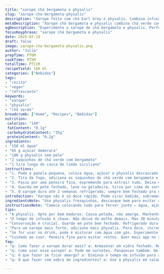```yaml
---
title: "xarope chá bergamota e physalis"
slug: "xarope-cha-bergamota-physalis"
description: "Xarope feito com chá Earl Grey e physalis. Combina infusão de chá com o doce/frutado da physalis, açúcar e água. Finalizado com raspas de limão siciliano. Pode ser usado em sobremesas ou drinks. Conserva até 2 semanas na geladeira. Receita vegana, sem lactose, sem glúten, sem ovos e sem ingredientes industrializados pesados. "
metaDescription: "Xarope chá bergamota e physalis combina chá verde com frutado de physalis e aroma de limão siciliano. Ideal para sobremesas e drinks."
ogDescription: "Experimente o xarope de chá bergamota e physalis. Perfeito para dar sabor a sorvetes e bebidas. Fácil de preparar."
focusKeyphrase: "xarope chá bergamota e physalis"
date: 2025-07-19
draft: false
image: xarope-cha-bergamota-physalis.png
author: "Julia"
prepTime: PT6M
cookTime: PT5M
totalTime: PT11M
recipeYield: 180 ml
categories: ["Bebidas"]
tags:
- "recita"
- "vegan"
- "refrescante"
keywords:
- "xarope"
- "physalis"
- "chá verde"
breadcrumb: ["Home", "Recipes", "Bebidas"]
nutrition: 
 calories: "140"
 fatContent: "0.1g"
 carbohydrateContent: "35g"
 proteinContent: "0.2g"
ingredients:
- "150 ml água"
- "65 g açúcar demerara"
- "100 g physalis sem pele"
- "2 saquinhos de chá verde com bergamota"
- "1 tira longa de casca de limão siciliano"
instructions:
- "1. Pode a panela pequena, coloca água, açúcar e physalis descascado dentro. Esquenta em fogo médio até quase ferver, deixa cozinhar uns 2 minutos até physalis começar a abrir."
- "2. Tira do fogo, adiciona os saquinhos de chá verde com bergamota e tiras da casca do limão siciliano (só a parte amarela, sem o branco). Abafa com tampa ou pano, deixa infundir 25 minutos para pegar sabor bem forte e aroma da casca."
- "3. Passa por uma peneira fina, espremendo para extrair tudo. Deixa esfriar até temperatura ambiente."
- "4. Guarda em pote fechado, leve na geladeira. Sirva por cima de sorvetes, panquecas ou dentro de uma bebida refrescante."
- "5. O xarope dura até 2 semanas refrigerado, sempre bem fechado pra não oxidar."
introduction: "Xarope não é só doce rápido. Pode virar bebida, sobremesa, molho. Fiz mudança na receita clássica. Troquei as cerejas de terra por physalis, um fruto pequeno e ácido que chama atenção. Usei chá verde aromatizado com bergamota, muda o sabor, deixa mais leve, refrescante. Açúcar demerara entrou pra dar cor e um toque de caramelo natural. Limão siciliano troca a laranja no ingrediente, trazendo aroma mais cítrico. Cozimento rápido para abrir os frutos, infusionar chá e casca com calma. Deixa descansando pra pegar tudo. Passa tudo por peneira, guarda gelado. Serve com sorvete, crepes, naquela bebida que pede um twist. Dura até duas semanas no frio, fácil de fazer e usar em várias ocasiões."
ingredientsNote: "Use physalis fresquinhas, descasque bem para evitar amargor. Fiz com aroma cítrico menos intenso que a laranja tradicional, para balancear o sabor da physalis que é levemente azeda. O açúcar demerara pode ser trocado por mascavo para um toque mais rústico, mas vai alterar cor. Chá verde com bergamota em saquinho facilitar, você pode usar outros chás cítricos se quiser variar, como branco ou até chá de jasmim com limão. A casca de limão é a chave para aroma, só a parte colorida, cuidado para não deixar o pedaço de parte branca porque amarga. Quantidades levemente ajustadas para ter um xarope mais equilibrado, nem muito doce, nem aguado. Pode dobrar receita se quiser."
instructionsNote: "Comece colocando tudo para ferver junto – água, açúcar e physalis. Fogo médio, só até começar a abrir os frutos, uns 2 minutos, não mais. Após tirar do fogo, colocar os saquinhos de chá e as cascas para infusionar. Abafar para manter o calor e aroma. Deixar no mínimo 20 minutos para pegar sabor, mas não mais que 30. Retirar saquinhos e cascas, coar bem para não ter pedaços pequenos no xarope. Deixe esfriar antes de usar, principalmente se for misturar em coisas geladas. Guardar em vidro esterilizado com tampa, manter na geladeira. Durabilidade excelente pra um produto caseiro. Pode usar para dar um toque especial em bebidas, sobremesas e até saladas de frutas. Mantenha longe de luz e calor para preservar sabor."
tips:
- "A physalis. Opte por bem maduras. Casca pelada, não amarga. Mantenha o equilíbrio de sabores. Use açúcar. Demerara é bom, mascavo também. Verá diferença."
- "O tempo de infusão é chave. Não deixe de molho demais. Max 30 minutos, se não amarga. Abafa bem. Vapor retém sabor. Use pano ou tampa."
- "Conservação é crucial. Guarde em pote bem fechado. Refrigerado dura até 2 semanas. Verifique sempre. Se abrir, olhe se não fermentou."
- "Para um xarope mais forte, adicione mais physalis. Para doce, incremente açúcar. Os sabores se misturam legal. Experimente trocar os chás também."
- "Se for usar no drink, pode é misturar com água com gás. Experimente. Pode fazer coquetel sem álcool. Outro dia, usei para saladas de frutas."
- "Cuidado ao coar. Peneira fina para evitar restos. Quer mais app no xarope? Ajuste água e fruta. Sempre um toque novo, sempre emergente."
faq:
- "q: Como fazer o xarope durar mais? a: Armazenar em vidro fechado. Refrigerar mesmo. Pode fermentar. Cheque sempre. Mantenha longe do calor. Luz também."
- "q: Como usar esse xarope? a: Pode em sorvetes. Panquecas também. No drink e até em frutas. Se quiser ideias, inove. Misture do jeito que gostar."
- "q: O que fazer se ficar amargo? a: Diminua o tempo de infusão para o próximo teste. Menos de 20 minutos é ideal. Fique de olho na mistura também."
- "q: O que fazer com sobra de ingredientes? a: Use a physalis em salada. Decore pratos. O açúcar sobrando serve para outras receitas. A casca de limão, faça chá."

---
```

